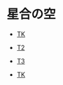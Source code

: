 # 星合の空

<!-- .slide -->

- [TK](https://wu-kan.cn/2025/02/09/wsl%E5%90%AF%E5%8A%A8%E6%8A%A5%E9%94%99Cannot%20execute%20daemonize%20to%20start%20systemd%E7%9A%84%E8%A7%A3%E5%86%B3%E6%96%B9%E6%B3%95/)


<!-- .slide vertical=true -->
- [T2](https://github.com/tkzzzzzz6/tkzzzzzz6.github.io/blob/fc14f60ba04a4e927ade555c755333c23b6823b1/_posts/2025-02-09-wsl%E5%90%AF%E5%8A%A8%E6%8A%A5%E9%94%99Cannot%20execute%20daemonize%20to%20start%20systemd%E7%9A%84%E8%A7%A3%E5%86%B3%E6%96%B9%E6%B3%95)

<!-- .slide vertical=true -->
- [T3](https://github.com/tkzzzzzz6/tkzzzzzz6.github.io/blob/fc14f60ba04a4e927ade555c755333c23b6823b1/_posts/2025-02-09-wsl%E5%90%AF%E5%8A%A8%E6%8A%A5%E9%94%99Cannot%20execute%20daemonize%20to%20start%20systemd%E7%9A%84%E8%A7%A3%E5%86%B3%E6%96%B9%E6%B3%95.md)

- [TK](https://wu-kan.cn/2025/02/09/wsl%E5%90%AF%E5%8A%A8%E6%8A%A5%E9%94%99Cannot%20execute%20daemonize%20to%20start%20systemd%E7%9A%84%E8%A7%A3%E5%86%B3%E6%96%B9%E6%B3%95/)


